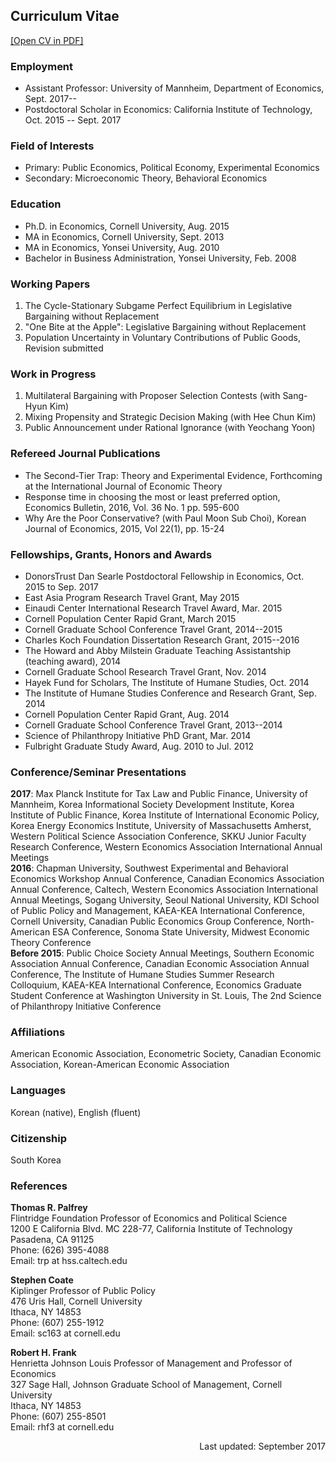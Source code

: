 ## Curriculum Vitae

<a href="http://people.hss.caltech.edu/~dgkim/CV-DukGyooKim.pdf" target="_blank">[Open CV in PDF]</a>

### Employment
- Assistant Professor: University of Mannheim, Department of Economics, Sept. 2017--  
- Postdoctoral Scholar in Economics: California Institute of Technology, Oct. 2015 -- Sept. 2017


### Field of Interests
- Primary: Public Economics, Political Economy, Experimental Economics  
- Secondary: Microeconomic Theory, Behavioral Economics


### Education
- Ph.D. in Economics, Cornell University, Aug. 2015  
- MA in Economics, Cornell University, Sept. 2013  
- MA in Economics, Yonsei University, Aug. 2010  
- Bachelor in Business Administration, Yonsei University, Feb. 2008

### Working Papers
1. The Cycle-Stationary Subgame Perfect Equilibrium in Legislative Bargaining without Replacement
2. "One Bite at the Apple": Legislative Bargaining without Replacement
3. Population Uncertainty in Voluntary Contributions of Public Goods, Revision submitted

### Work in Progress
1. Multilateral Bargaining with Proposer Selection Contests (with Sang-Hyun Kim)
2. Mixing Propensity and Strategic Decision Making (with Hee Chun Kim)
3. Public Announcement under Rational Ignorance (with Yeochang Yoon)

### Refereed Journal Publications
- The Second-Tier Trap: Theory and Experimental Evidence, Forthcoming at the International Journal of Economic Theory
- Response time in choosing the most or least preferred option, Economics Bulletin, 2016, Vol. 36 No. 1 pp. 595-600
- Why Are the Poor Conservative? (with Paul Moon Sub Choi), Korean Journal of Economics, 2015, Vol 22(1), pp. 15-24

### Fellowships, Grants, Honors and Awards
- DonorsTrust Dan Searle Postdoctoral Fellowship in Economics, Oct. 2015 to Sep. 2017
- East Asia Program Research Travel Grant, May 2015
- Einaudi Center International Research Travel Award, Mar. 2015
- Cornell Population Center Rapid Grant, March 2015
- Cornell Graduate School Conference Travel Grant, 2014--2015
- Charles Koch Foundation Dissertation Research Grant, 2015--2016
- The Howard and Abby Milstein Graduate Teaching Assistantship (teaching award), 2014
- Cornell Graduate School Research Travel Grant, Nov. 2014
- Hayek Fund for Scholars, The Institute of Humane Studies, Oct. 2014
- The Institute of Humane Studies Conference and Research Grant, Sep. 2014
- Cornell Population Center Rapid Grant, Aug. 2014
- Cornell Graduate School Conference Travel Grant, 2013--2014
- Science of Philanthropy Initiative PhD Grant, Mar. 2014
- Fulbright Graduate Study Award, Aug. 2010 to Jul. 2012

### Conference/Seminar Presentations
__2017__: Max Planck Institute for Tax Law and Public Finance, University of Mannheim, Korea Informational Society Development Institute, Korea Institute of Public Finance, Korea Institute of International Economic Policy, Korea Energy Economics Institute, University of Massachusetts Amherst, Western Political Science Association Conference, SKKU Junior Faculty Research Conference, Western Economics Association International Annual Meetings  
__2016__: Chapman University, Southwest Experimental and Behavioral Economics Workshop Annual Conference, Canadian Economics Association Annual Conference, Caltech, Western Economics Association International Annual Meetings, Sogang University, Seoul National University, KDI School of Public Policy and Management, KAEA-KEA International Conference, Cornell University, Canadian Public Economics Group Conference, North-American ESA Conference, Sonoma State University, Midwest Economic Theory Conference  
__Before 2015__: Public Choice Society Annual Meetings, Southern Economic Association Annual Conference, Canadian Economic Association Annual Conference, The Institute of Humane Studies Summer Research Colloquium, KAEA-KEA International Conference, Economics Graduate Student Conference at Washington University in St. Louis, The 2nd Science of Philanthropy Initiative Conference

### Affiliations
American Economic Association, Econometric Society, Canadian Economic Association, Korean-American Economic Association

### Languages
Korean (native), English (fluent)

### Citizenship
South Korea

### References
__Thomas R. Palfrey__  
Flintridge Foundation Professor of Economics and Political Science  
1200 E California Blvd. MC 228-77, California Institute of Technology  
Pasadena, CA 91125  
Phone: (626) 395-4088  
Email: trp at hss.caltech.edu  

__Stephen Coate__  
Kiplinger Professor of Public Policy  
476 Uris Hall, Cornell University  
Ithaca, NY 14853  
Phone: (607) 255-1912  
Email: sc163 at cornell.edu  

__Robert H. Frank__  
Henrietta Johnson Louis Professor of Management and Professor of Economics  
327 Sage Hall, Johnson Graduate School of Management, Cornell University  
Ithaca, NY 14853  
Phone: (607) 255-8501  
Email: rhf3 at cornell.edu  

<p align=right> Last updated: September 2017 </p>
